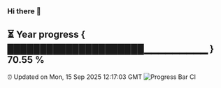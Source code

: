 ### Hi there 👋
⏳ Year progress { █████████████████████▁▁▁▁▁▁▁▁▁ } 70.55 %
---
⏰ Updated on Mon, 15 Sep 2025 12:17:03 GMT
![Progress Bar CI](https://github.com/Moyi321/Moyi321/workflows/Progress%20Bar%20CI/badge.svg)
